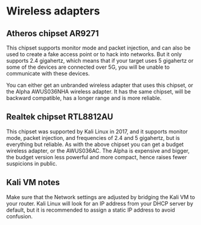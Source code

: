 # Wireless adapters

## Atheros chipset AR9271

This chipset supports monitor mode and packet injection, and can also be used to create a fake access point or to hack 
into networks. But it only supports 2.4 gigahertz, which means that if your target uses 5 gigahertz or some of the 
devices are connected over 5G, you will be unable to communicate with these devices.

You can either get an unbranded wireless adapter that uses this chipset, or the Alpha AWUS036NHA wireless adapter. 
It has the same chipset, will be backward compatible, has a longer range and is more reliable.

## Realtek chipset RTL8812AU

This chipset was supported by Kali Linux in 2017, and it supports monitor mode, packet injection, and frequencies of 
2.4 and 5 gigahertz, but is everything but reliable. As with the above chipset you can get a budget wireless adapter, 
or the AWUS036AC. The Alpha is expensive and bigger, the budget version less powerful and more compact, hence raises 
fewer suspicions in public.

## Kali VM notes

Make sure that the Network settings are adjusted by bridging the Kali VM to your router. 
Kali Linux will look for an IP address from your DHCP server by default, but it is recommended
to assign a static IP address to avoid confusion.


